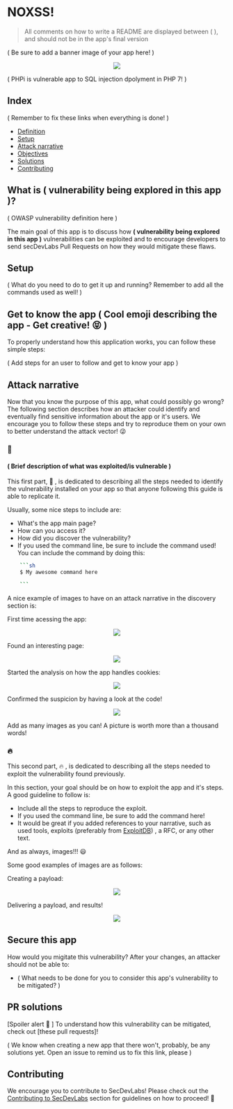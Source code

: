 <!-- This is a README Template for secDevLabs apps -->
# NOXSS!

> All comments on how to write a README are displayed between ( ), and should not be in the app's final version

( Be sure to add a banner image of your app here! )
<p align="center">
    <img src="https://github.com/edusantos33/secDevLabs/blob/master/owasp-top10-2017-apps/a1/phpi/images/app1.JPG?raw=true"/>
</p>

( PHPi is vulnerable app to SQL injection dpolyment in PHP 7! )

## Index

( Remember to fix these links when everything is done! )
- [Definition](#definition)
- [Setup](#setup)
- [Attack narrative](#attack-narrative)
- [Objectives](#secure-this-app)
- [Solutions](#pr-solutions)
- [Contributing](#contributing)


## <a name="definition"></a> What is ( vulnerability being explored in this app )?

( OWASP vulnerability definition here )

The main goal of this app is to discuss how **( vulnerability being explored in this app )** vulnerabilities can be exploited and to encourage developers to send secDevLabs Pull Requests on how they would mitigate these flaws.

## Setup

( What do you need to do to get it up and running? Remember to add all the commands used as well! )

## Get to know the app ( Cool emoji describing the app - Get creative! 😝 )

To properly understand how this application works, you can follow these simple steps:

( Add steps for an user to follow and get to know your app )

## Attack narrative

Now that you know the purpose of this app, what could possibly go wrong? The following section describes how an attacker could identify and eventually find sensitive information about the app or it's users. We encourage you to follow these steps and try to reproduce them on your own to better understand the attack vector! 😜

### 👀

#### ( Brief description of what was exploited/is vulnerable )

This first part, 👀 , is dedicated to describing all the steps needed to identify the vulnerability installed on your app so that anyone following this guide is able to replicate it.

Usually, some nice steps to include are:
* What's the app main page?
* How can you access it?
* How did you discover the vulnerability?
* If you used the command line, be sure to include the command used! You can include the command by doing this:

```sh
    ```sh
    $ My awesome command here

    ```
```

A nice example of images to have on an attack narrative in the discovery section is:

First time acessing the app:

<p align="center">
    <img src="https://raw.githubusercontent.com/globocom/secDevLabs/master/owasp-top10-2017-apps/a2/saidajaula-monster/images/img1.png"/>
</p>

Found an interesting page:

<p align="center">
    <img src="https://raw.githubusercontent.com/globocom/secDevLabs/master/owasp-top10-2017-apps/a2/saidajaula-monster/images/attack1.png"/>
</p>

Started the analysis on how the app handles cookies:

<p align="center">
    <img src="https://raw.githubusercontent.com/globocom/secDevLabs/master/owasp-top10-2017-apps/a2/saidajaula-monster/images/attack3.png"/>
</p>

Confirmed the suspicion by having a look at the code!

<p align="center">
    <img src="https://raw.githubusercontent.com/globocom/secDevLabs/master/owasp-top10-2017-apps/a2/saidajaula-monster/images/attack4.png"/>
</p>

Add as many images as you can! A picture is worth more than a thousand words!

### 🔥

This second part, 🔥 , is dedicated to describing all the steps needed to exploit the vulnerability found previously.

In this section, your goal should be on how to exploit the app and it's steps. A good guideline to follow is:
* Include all the steps to reproduce the exploit.
* If you used the command line, be sure to add the command here!
* It would be great if you added references to your narrative, such as used tools, exploits (preferably from [ExploitDB]) , a RFC, or any other text.

And as always, images!!! 😃

Some good examples of images are as follows:

Creating a payload:

<p align="center">
    <img src="https://raw.githubusercontent.com/globocom/secDevLabs/master/owasp-top10-2017-apps/a2/saidajaula-monster/images/attack7.png"/>
</p>

Delivering a payload, and results!

<p align="center">
    <img src="https://raw.githubusercontent.com/globocom/secDevLabs/master/owasp-top10-2017-apps/a2/saidajaula-monster/images/attack8.png"/>
</p>

## Secure this app

How would you migitate this vulnerability? After your changes, an attacker should not be able to:

- ( What  needs to be done for you to consider this app's vulnerability to be mitigated? )

## PR solutions

[Spoiler alert 🚨 ] To understand how this vulnerability can be mitigated, check out [these pull requests]!

( We know when creating a new app that there won't, probably, be any solutions yet. Open an issue to remind us to fix this link, please )

## Contributing

We encourage you to contribute to SecDevLabs! Please check out the [Contributing to SecDevLabs](../../../docs/CONTRIBUTING.md) section for guidelines on how to proceed! 🎉

[secDevLabs]: https://github.com/globocom/secDevLabs
[ExploitDB]: https://www.exploit-db.com/
